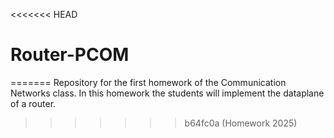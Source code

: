 <<<<<<< HEAD
# Router-PCOM
=======
Repository for the first homework of the Communication Networks class. In this homework the students will implement the dataplane of a router.
>>>>>>> b64fc0a (Homework 2025)
